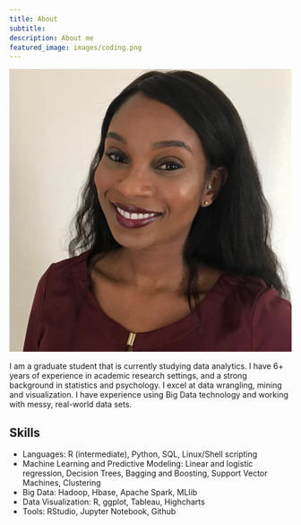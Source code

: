 ```yaml
---
title: About
subtitle:
description: About me
featured_image: images/coding.png
---
```


![](images/headshot.jpg)


I am a graduate student that is currently studying data analytics.  I have 6+ years of experience in academic research settings, and a strong background in statistics and psychology.  I excel at data wrangling, mining and visualization.  I have experience using Big Data technology and working with messy, real-world data sets.

## Skills

* Languages: R (intermediate), Python, SQL, Linux/Shell scripting
* Machine Learning and Predictive Modeling: Linear and logistic regression, Decision Trees, Bagging and Boosting, Support Vector Machines, Clustering
* Big Data: Hadoop, Hbase, Apache Spark, MLlib
* Data Visualization: R, ggplot, Tableau, Highcharts
* Tools: RStudio, Jupyter Notebook, Github
